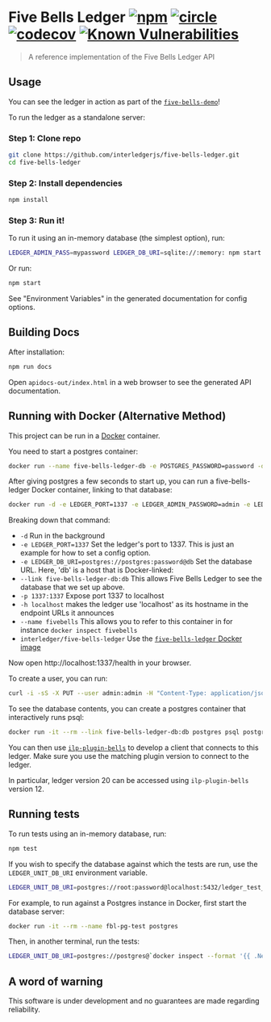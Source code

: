 # Five Bells Ledger [![npm][npm-image]][npm-url] [![circle][circle-image]][circle-url] [![codecov][codecov-image]][codecov-url] [![Known Vulnerabilities][snyk-image]][snyk-url] 
 
[npm-image]: https://img.shields.io/npm/v/five-bells-ledger.svg?style=flat
[npm-url]: https://npmjs.org/package/five-bells-ledger
[circle-image]: https://circleci.com/gh/interledgerjs/five-bells-ledger.svg?style=shield&circle-token=e31b3ba89c015bf7f1c6de9f5156e7daa32fd793
[circle-url]: https://circleci.com/gh/interledgerjs/five-bells-ledger
[codecov-image]: https://codecov.io/gh/interledgerjs/five-bells-ledger/branch/master/graph/badge.svg
[codecov-url]: https://codecov.io/gh/interledgerjs/five-bells-ledger
[snyk-image]: https://snyk.io/test/github/interledgerjs/five-bells-ledger/badge.svg
[snyk-url]: https://snyk.io/test/github/interledgerjs/five-bells-ledger

> A reference implementation of the Five Bells Ledger API


## Usage

You can see the ledger in action as part of the [`five-bells-demo`](https://github.com/interledgerjs/five-bells-demo)!

To run the ledger as a standalone server:

### Step 1: Clone repo

``` sh
git clone https://github.com/interledgerjs/five-bells-ledger.git
cd five-bells-ledger
```

### Step 2: Install dependencies

``` sh
npm install
```

### Step 3: Run it!

To run it using an in-memory database (the simplest option), run:

``` sh
LEDGER_ADMIN_PASS=mypassword LEDGER_DB_URI=sqlite://:memory: npm start
```

Or run:

```sh
npm start
```

See "Environment Variables" in the generated documentation for config options.

## Building Docs

After installation:

```sh
npm run docs
```

Open `apidocs-out/index.html` in a web browser to see the generated API documentation.

## Running with Docker (Alternative Method)

This project can be run in a [Docker](https://www.docker.com/) container.

You need to start a postgres container:

``` sh
docker run --name five-bells-ledger-db -e POSTGRES_PASSWORD=password -d postgres
```

After giving postgres a few seconds to start up, you can run a five-bells-ledger Docker container, linking to that database:

``` sh
docker run -d -e LEDGER_PORT=1337 -e LEDGER_ADMIN_PASSWORD=admin -e LEDGER_DB_URI=postgres://postgres:password@db --link five-bells-ledger-db:db -p 1337:1337 -h localhost --name fivebells interledger/five-bells-ledger
```

Breaking down that command:

* `-d` Run in the background
* `-e LEDGER_PORT=1337` Set the ledger's port to 1337. This is just an example for how to set a config option.
* `-e LEDGER_DB_URI=postgres://postgres:password@db` Set the database URL. Here, 'db' is a host that is Docker-linked:
* `--link five-bells-ledger-db:db` This allows Five Bells Ledger to see the database that we set up above.
* `-p 1337:1337` Expose port 1337 to localhost
* `-h localhost` makes the ledger use 'localhost' as its hostname in the endpoint URLs it announces
* `--name fivebells` This allows you to refer to this container in for instance `docker inspect fivebells`
* `interledger/five-bells-ledger` Use the [`five-bells-ledger` Docker image](https://hub.docker.com/r/interledger/five-bells-ledger/)

Now open http://localhost:1337/health in your browser.

To create a user, you can run:

```sh
curl -i -sS -X PUT --user admin:admin -H "Content-Type: application/json" -d'{ "name" : "alice", "password" : "alice", "balance" : "20000" }' http://localhost:1337/accounts/alice
```

To see the database contents, you can create a postgres container that interactively runs psql:
```sh
docker run -it --rm --link five-bells-ledger-db:db postgres psql postgres://postgres:password@db
```

You can then use [`ilp-plugin-bells`](https://github.com/interledgerjs/ilp-plugin-bells) to develop a client that connects to this ledger. Make sure you use the matching plugin version to connect to the ledger.

In particular, ledger version 20 can be accessed using `ilp-plugin-bells` version 12.

## Running tests

To run tests using an in-memory database, run:

``` sh
npm test
```

If you wish to specify the database against which the tests are run, use the `LEDGER_UNIT_DB_URI` environment variable.

``` sh
LEDGER_UNIT_DB_URI=postgres://root:password@localhost:5432/ledger_test_db npm test
```

For example, to run against a Postgres instance in Docker, first start the database server:

``` sh
docker run -it --rm --name fbl-pg-test postgres
```

Then, in another terminal, run the tests:

``` sh
LEDGER_UNIT_DB_URI=postgres://postgres@`docker inspect --format '{{ .NetworkSettings.IPAddress }}' fbl-pg-test`/postgres npm test
```

## A word of warning

This software is under development and no guarantees are made regarding reliability.
